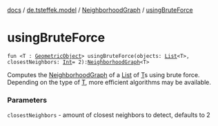 [docs](../../index.md) / [de.tsteffek.model](../index.md) / [NeighborhoodGraph](index.md) / [usingBruteForce](./using-brute-force.md)

# usingBruteForce

`fun <T : `[`GeometricObject`](../../de.tsteffek.model.geometry/-geometric-object/index.md)`> usingBruteForce(objects: `[`List`](https://kotlinlang.org/api/latest/jvm/stdlib/kotlin.collections/-list/index.html)`<T>, closestNeighbors: `[`Int`](https://kotlinlang.org/api/latest/jvm/stdlib/kotlin/-int/index.html)` = 2): `[`NeighborhoodGraph`](index.md)`<T>`

Computes the [NeighborhoodGraph](index.md) of a [List](https://kotlinlang.org/api/latest/jvm/stdlib/kotlin.collections/-list/index.html) of [T](using-brute-force.md#T)s using brute
force. Depending on the type of [T](using-brute-force.md#T), more efficient algorithms may
be available.

### Parameters

`closestNeighbors` - amount of closest neighbors to detect,
defaults to 2